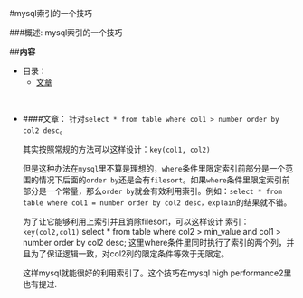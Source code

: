 #mysql索引的一个技巧

###概述:
mysql索引的一个技巧


##**内容**

* 目录：
    * [文章](#user-content-文章)

<br>


* ####文章：
    针对`select * from table where col1 > number order by col2 desc`。

	其实按照常规的方法可以这样设计：`key(col1, col2)`

	但是这种办法在`mysql`里不算是理想的，`where`条件里限定索引前部分是一个范围的情况下后面的`order by`还是会有`filesort`。如果`where`条件里限定索引前部分是一个常量，那么`order by`就会有效利用索引。例如：`select * from table where col1 = number order by col2 desc，explain`的结果就不错。


	为了让它能够利用上索引并且消除filesort，可以这样设计
	索引：`key(col2,col1)`
	select * from table where col2 > min_value and col1 > number order by col2 desc;
	这里where条件里同时执行了索引的两个列，并且为了保证逻辑一致，对col2列的限定条件等效于无限定。

	这样mysql就能很好的利用索引了。这个技巧在mysql high performance2里也有提过.